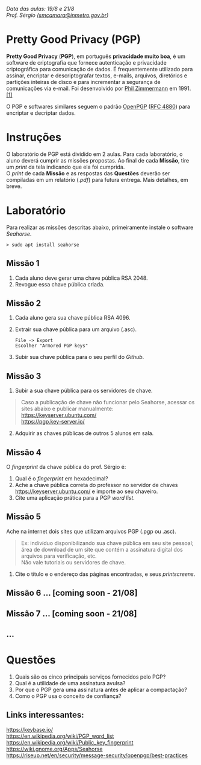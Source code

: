<p><em>Data das aulas: 19/8 e 21/8<br>
Prof. Sérgio (<a href="mailto:smcamara@inmetro.gov.br">smcamara@inmetro.gov.br</a>)</em></p>
<h1 id="pretty-good-privacy-pgp">Pretty Good Privacy (PGP)</h1>
<p><strong>Pretty Good Privacy</strong> (<strong>PGP</strong>), em português <strong>privacidade muito boa</strong>, é um software de criptografia que fornece autenticação e privacidade criptográfica para comunicação de dados. É frequentemente utilizado para assinar, encriptar e descriptografar textos, e-mails, arquivos, diretórios e partições inteiras de disco e para incrementar a segurança de comunicações via e-mail. Foi desenvolvido por <a href="https://pt.wikipedia.org/wiki/Phil_Zimmermann" title="Phil Zimmermann">Phil Zimmermann</a> em 1991.<a href="https://pt.wikipedia.org/wiki/Pretty_Good_Privacy">[1]</a></p>
<p>O PGP e softwares similares seguem o padrão <a href="https://pt.wikipedia.org/wiki/OpenPGP" title="OpenPGP">OpenPGP</a> (<a href="https://tools.ietf.org/html/rfc4880">RFC 4880</a>) para encriptar e decriptar dados.</p>
<h1 id="instruções">Instruções</h1>
<p>O laboratório de PGP está dividido em 2 aulas. Para cada laboratório, o aluno deverá cumprir as missões propostas. Ao final de cada <strong>Missão</strong>, tire um <em>print</em> da tela indicando que ela foi cumprida.<br>
O <em>print</em> de cada <strong>Missão</strong> e as respostas das <strong>Questões</strong> deverão ser compiladas em um relatório (<em>.pdf</em>) para futura entrega. Mais detalhes, em breve.</p>
<h1 id="laboratório">Laboratório</h1>
<p>Para realizar as missões descritas abaixo, primeiramente instale o software <em>Seahorse</em>.</p>
<pre><code>&gt; sudo apt install seahorse
</code></pre>
<h2 id="missão-1">Missão 1</h2>
<ol>
<li>Cada aluno deve gerar uma chave pública RSA 2048.</li>
<li>Revogue essa chave pública criada.</li>
</ol>
<h2 id="missão-2">Missão 2</h2>
<ol>
<li>
<p>Cada aluno gera sua chave pública RSA 4096.</p>
</li>
<li>
<p>Extrair sua chave pública para um arquivo (.asc).</p>
<pre><code>File -&gt; Export
Escolher "Armored PGP keys"
</code></pre>
</li>
<li>
<p>Subir sua chave pública para o seu perfil do <em>Github</em>.</p>
</li>
</ol>
<h2 id="missão-3">Missão 3</h2>
<ol>
<li>Subir a sua chave pública para os servidores de chave.</li>
</ol>
<blockquote>
<p>Caso a publicação de chave não funcionar pelo Seahorse, acessar os sites abaixo e publicar manualmente:<br>
<a href="https://keyserver.ubuntu.com/">https://keyserver.ubuntu.com/</a><br>
<a href="https://pgp.key-server.io/">https://pgp.key-server.io/</a></p>
</blockquote>
<ol start="2">
<li>Adquirir as chaves públicas de outros 5 alunos em sala.</li>
</ol>
<h2 id="missão-4">Missão 4</h2>
<p>O <em>fingerprint</em> da chave pública do prof. Sérgio é:</p>
<ol>
<li>Qual é o <em>fingerprint</em> em hexadecimal?</li>
<li>Ache a chave pública correta do professor no servidor de chaves <a href="https://keyserver.ubuntu.com/">https://keyserver.ubuntu.com/</a> e importe ao seu chaveiro.</li>
<li>Cite uma aplicação prática para a PGP <em>word list</em>.</li>
</ol>
<h2 id="missão-5">Missão 5</h2>
<p>Ache na internet dois sites que utilizam arquivos PGP (.pgp ou .asc).</p>
<blockquote>
<p>Ex: indivíduo disponibilizando sua chave pública em seu site pessoal; área de download de um site que contém a assinatura digital dos arquivos para verificação, etc.<br>
Não vale tutoriais ou servidores de chave.</p>
</blockquote>
<ol>
<li>Cite o título e o endereço das páginas encontradas, e seus <em>printscreens</em>.</li>
</ol>
<h2 id="missão-6-...-coming-soon---2108">Missão 6 … [coming soon - 21/08]</h2>
<h2 id="missão-7-...-coming-soon---2108">Missão 7 … [coming soon - 21/08]</h2>
<h2 id="section">…</h2>
<h1 id="questões">Questões</h1>
<ol>
<li>Quais são os cinco principais serviços fornecidos pelo PGP?</li>
<li>Qual é a utilidade de uma assinatura avulsa?</li>
<li>Por que o PGP gera uma assinatura antes de aplicar a compactação?</li>
<li>Como o PGP usa o conceito de confiança?</li>
</ol>
<h2 id="links-interessantes">Links interessantes:</h2>
<p><a href="https://keybase.io/">https://keybase.io/</a><br>
<a href="https://en.wikipedia.org/wiki/PGP_word_list">https://en.wikipedia.org/wiki/PGP_word_list</a><br>
<a href="https://en.wikipedia.org/wiki/Public_key_fingerprint">https://en.wikipedia.org/wiki/Public_key_fingerprint</a><br>
<a href="https://wiki.gnome.org/Apps/Seahorse">https://wiki.gnome.org/Apps/Seahorse</a><br>
<a href="https://riseup.net/en/security/message-security/openpgp/best-practices">https://riseup.net/en/security/message-security/openpgp/best-practices</a></p>

